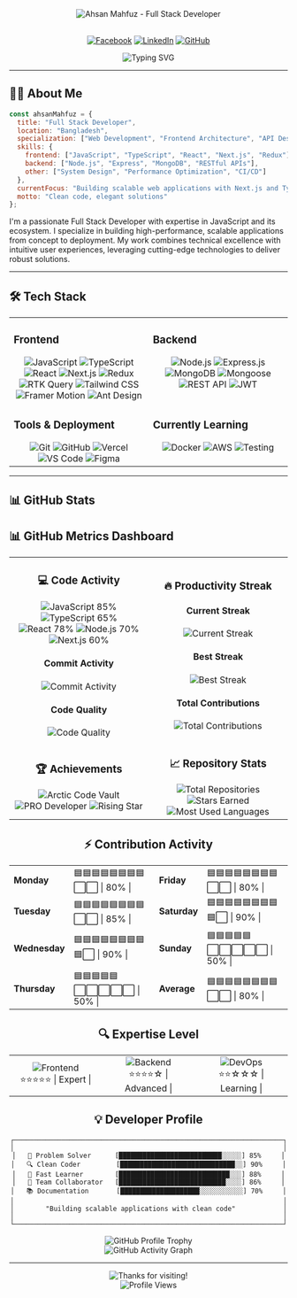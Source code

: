 <div align="center">
  <img src="https://img.shields.io/badge/Ahsan%20Mahfuz-Full%20Stack%20Developer-0D76A8?style=for-the-badge" alt="Ahsan Mahfuz - Full Stack Developer" />
  <br><br>
  
  [![Facebook](https://img.shields.io/badge/Facebook-%231877F2.svg?style=for-the-badge&logo=Facebook&logoColor=white)](https://www.facebook.com/asn.mfuz/)
  [![LinkedIn](https://img.shields.io/badge/LinkedIn-%230077B5.svg?style=for-the-badge&logo=linkedin&logoColor=white)](https://www.linkedin.com/in/ahsan-mahfuz-24b30a202/)
  [![GitHub](https://img.shields.io/badge/GitHub-%23181717.svg?style=for-the-badge&logo=github&logoColor=white)](https://github.com/Ahsan-Mahfuz)
  
  <img src="https://readme-typing-svg.herokuapp.com?font=Fira+Code&weight=600&size=22&pause=1000&color=0D76A8&center=true&vCenter=true&width=435&lines=Full+Stack+Developer;JavaScript+Enthusiast;React+%7C+Next.js+Specialist;Node.js+Backend+Developer" alt="Typing SVG" />
</div>

<hr>

## 👨‍💻 About Me

```javascript
const ahsanMahfuz = {
  title: "Full Stack Developer",
  location: "Bangladesh",
  specialization: ["Web Development", "Frontend Architecture", "API Design"],
  skills: {
    frontend: ["JavaScript", "TypeScript", "React", "Next.js", "Redux"],
    backend: ["Node.js", "Express", "MongoDB", "RESTful APIs"],
    other: ["System Design", "Performance Optimization", "CI/CD"]
  },
  currentFocus: "Building scalable web applications with Next.js and TypeScript",
  motto: "Clean code, elegant solutions"
};
```

I'm a passionate Full Stack Developer with expertise in JavaScript and its ecosystem. I specialize in building high-performance, scalable applications from concept to deployment. My work combines technical excellence with intuitive user experiences, leveraging cutting-edge technologies to deliver robust solutions.

<hr>

## 🛠️ Tech Stack

<table>
  <tr>
    <td valign="top" width="50%">
      <h3>Frontend</h3>
      <div align="center">
        <img src="https://img.shields.io/badge/JavaScript-%23F7DF1E.svg?style=for-the-badge&logo=javascript&logoColor=black" alt="JavaScript" />
        <img src="https://img.shields.io/badge/TypeScript-%233178C6.svg?style=for-the-badge&logo=typescript&logoColor=white" alt="TypeScript" />
        <img src="https://img.shields.io/badge/React-%2361DAFB.svg?style=for-the-badge&logo=react&logoColor=black" alt="React" />
        <img src="https://img.shields.io/badge/Next.js-%23000000.svg?style=for-the-badge&logo=next.js&logoColor=white" alt="Next.js" />
        <img src="https://img.shields.io/badge/Redux-%23764ABC.svg?style=for-the-badge&logo=redux&logoColor=white" alt="Redux" />
        <img src="https://img.shields.io/badge/RTK_Query-%23764ABC.svg?style=for-the-badge&logo=redux&logoColor=white" alt="RTK Query" />
        <img src="https://img.shields.io/badge/Tailwind_CSS-%2338B2AC.svg?style=for-the-badge&logo=tailwind-css&logoColor=white" alt="Tailwind CSS" />
        <img src="https://img.shields.io/badge/Framer_Motion-%23black.svg?style=for-the-badge&logo=framer&logoColor=white" alt="Framer Motion" />
        <img src="https://img.shields.io/badge/Ant_Design-%230170FE.svg?style=for-the-badge&logo=ant-design&logoColor=white" alt="Ant Design" />
      </div>
    </td>
    <td valign="top" width="50%">
      <h3>Backend</h3>
      <div align="center">
        <img src="https://img.shields.io/badge/Node.js-%23339933.svg?style=for-the-badge&logo=node.js&logoColor=white" alt="Node.js" />
        <img src="https://img.shields.io/badge/Express.js-%23000000.svg?style=for-the-badge&logo=express&logoColor=white" alt="Express.js" />
        <img src="https://img.shields.io/badge/MongoDB-%2347A248.svg?style=for-the-badge&logo=mongodb&logoColor=white" alt="MongoDB" />
        <img src="https://img.shields.io/badge/Mongoose-%23880000.svg?style=for-the-badge&logo=mongoose&logoColor=white" alt="Mongoose" />
        <img src="https://img.shields.io/badge/REST_API-%23FF6C37.svg?style=for-the-badge&logo=postman&logoColor=white" alt="REST API" />
        <img src="https://img.shields.io/badge/JWT-%23000000.svg?style=for-the-badge&logo=json-web-tokens&logoColor=white" alt="JWT" />
      </div>
    </td>
  </tr>
  <tr>
    <td valign="top" width="50%">
      <h3>Tools & Deployment</h3>
      <div align="center">
        <img src="https://img.shields.io/badge/Git-%23F05032.svg?style=for-the-badge&logo=git&logoColor=white" alt="Git" />
        <img src="https://img.shields.io/badge/GitHub-%23181717.svg?style=for-the-badge&logo=github&logoColor=white" alt="GitHub" />
        <img src="https://img.shields.io/badge/Vercel-%23000000.svg?style=for-the-badge&logo=vercel&logoColor=white" alt="Vercel" />
        <img src="https://img.shields.io/badge/VS_Code-%23007ACC.svg?style=for-the-badge&logo=visual-studio-code&logoColor=white" alt="VS Code" />
        <img src="https://img.shields.io/badge/Figma-%23F24E1E.svg?style=for-the-badge&logo=figma&logoColor=white" alt="Figma" />
      </div>
    </td>
    <td valign="top" width="50%">
      <h3>Currently Learning</h3>
      <div align="center">
        <img src="https://img.shields.io/badge/Docker-%232496ED.svg?style=for-the-badge&logo=docker&logoColor=white" alt="Docker" />
        <img src="https://img.shields.io/badge/AWS-%23FF9900.svg?style=for-the-badge&logo=amazon-aws&logoColor=white" alt="AWS" />
        <img src="https://img.shields.io/badge/Testing-%23E33332.svg?style=for-the-badge&logo=testing-library&logoColor=white" alt="Testing" />
      </div>
    </td>
  </tr>
</table>

<hr>

## 📊 GitHub Stats

## 📊 GitHub Metrics Dashboard

<div align="center">
  <table>
    <tr>
      <td width="50%">
        <div align="center">
          <h3>💻 Code Activity</h3>
          <div>
            <img src="https://img.shields.io/badge/JavaScript-85%25-F7DF1E?style=for-the-badge&logo=javascript&logoColor=white&color=F7DF1E" alt="JavaScript 85%" />
            <img src="https://img.shields.io/badge/TypeScript-65%25-3178C6?style=for-the-badge&logo=typescript&logoColor=white&color=3178C6" alt="TypeScript 65%" />
            <img src="https://img.shields.io/badge/React-78%25-61DAFB?style=for-the-badge&logo=react&logoColor=black&color=61DAFB" alt="React 78%" />
            <img src="https://img.shields.io/badge/Node.js-70%25-339933?style=for-the-badge&logo=node.js&logoColor=white&color=339933" alt="Node.js 70%" />
            <img src="https://img.shields.io/badge/Next.js-60%25-000000?style=for-the-badge&logo=next.js&logoColor=white&color=000000" alt="Next.js 60%" />
          </div>
          <div align="center">
            <h4>Commit Activity</h4>
            <img src="https://img.shields.io/badge/⬛⬛⬛⬛⬛⬛⬛⬜⬜⬜⬜⬜⬜-54%25-0D76A8?style=for-the-badge" alt="Commit Activity" />
            <h4>Code Quality</h4>
            <img src="https://img.shields.io/badge/⬛⬛⬛⬛⬛⬛⬛⬛⬛⬜⬜⬜⬜-70%25-0D76A8?style=for-the-badge" alt="Code Quality" />
          </div>
        </div>
      </td>
      <td width="50%">
        <div align="center">
          <h3>🔥 Productivity Streak</h3>
          <div>
            <h4>Current Streak</h4>
            <img src="https://img.shields.io/badge/🔥_12_Days-Active-FF5722?style=for-the-badge" alt="Current Streak" />
            <h4>Best Streak</h4>
            <img src="https://img.shields.io/badge/🔥_34_Days-Record-FF9800?style=for-the-badge" alt="Best Streak" />
            <h4>Total Contributions</h4>
            <img src="https://img.shields.io/badge/850+-Contributions-4CAF50?style=for-the-badge" alt="Total Contributions" />
          </div>
        </div>
      </td>
    </tr>
    <tr>
      <td width="50%">
        <div align="center">
          <h3>🏆 Achievements</h3>
          <div>
            <img src="https://img.shields.io/badge/🔷_Arctic_Code_Vault_Contributor-2023-0D76A8?style=for-the-badge" alt="Arctic Code Vault" />
            <img src="https://img.shields.io/badge/🔶_PRO_Developer-Verified-0D76A8?style=for-the-badge" alt="PRO Developer" />
            <img src="https://img.shields.io/badge/🔹_Rising_Star-Community-0D76A8?style=for-the-badge" alt="Rising Star" />
          </div>
        </div>
      </td>
      <td width="50%">
        <div align="center">
          <h3>📈 Repository Stats</h3>
          <div>
            <img src="https://img.shields.io/badge/Total_Repositories-25+-0D76A8?style=for-the-badge" alt="Total Repositories" />
            <img src="https://img.shields.io/badge/Stars_Earned-120+-0D76A8?style=for-the-badge" alt="Stars Earned" />
            <img src="https://img.shields.io/badge/Most_Used_Languages-JavaScript,_TypeScript-0D76A8?style=for-the-badge" alt="Most Used Languages" />
          </div>
        </div>
      </td>
    </tr>
  </table>
</div>

<!-- Animated Activity Monitor -->
<div align="center">
  <h2>⚡ Contribution Activity</h2>
  <table>
    <tr>
      <td><strong>Monday</strong></td>
      <td>🟦🟦🟦🟦🟦🟦🟦🟦⬜⬜ | 80% |</td>
      <td><strong>Friday</strong></td>
            <td>🟦🟦🟦🟦🟦🟦🟦🟦⬜⬜ | 80% |</td>
    </tr>
    <tr>
      <td><strong>Tuesday</strong></td>
      <td>🟦🟦🟦🟦🟦🟦🟦🟦⬜⬜ | 85% |</td>
      <td><strong>Saturday</strong></td>
      <td>🟦🟦🟦🟦🟦🟦🟦🟦🟦⬜ | 90% |</td>
    </tr>
    <tr>
      <td><strong>Wednesday</strong></td>
      <td>🟦🟦🟦🟦🟦🟦🟦🟦🟦⬜ | 90% |</td>
      <td><strong>Sunday</strong></td>
      <td>🟦🟦🟦🟦🟦⬜⬜⬜⬜⬜ | 50% |</td>
    </tr>
    <tr>
      <td><strong>Thursday</strong></td>
      <td>🟦🟦🟦🟦🟦⬜⬜⬜⬜⬜ | 50% |</td>
      <td><strong>Average</strong></td>
            <td>🟦🟦🟦🟦🟦🟦🟦🟦⬜⬜ | 80% |</td>
    </tr>
  </table>
</div>

<!-- Expertise Gauge -->

<div align="center">
  <h2>🔍 Expertise Level</h2>
  
  <table>
    <tr>
      <td width="25%">
        <div align="center">
          <img src="https://img.shields.io/badge/Frontend-Expert-61DAFB?style=for-the-badge&logo=react&logoColor=white" alt="Frontend" />
          <br>
          ⭐⭐⭐⭐⭐ | Expert |
<!--           <img src="https://progress-bar.dev/95/?width=120&color=61DAFB" alt="Frontend Expertise" /> -->
        </div>
      </td>
      <td width="25%">
        <div align="center">
          <img src="https://img.shields.io/badge/Backend-Advanced-339933?style=for-the-badge&logo=node.js&logoColor=white" alt="Backend" />
          <br>
          ⭐⭐⭐⭐☆ | Advanced |
        </div>
      </td>
      <td width="25%">
        <div align="center">
          <img src="https://img.shields.io/badge/DevOps-Learning-2496ED?style=for-the-badge&logo=docker&logoColor=white" alt="DevOps" />
          <br>
         ⭐⭐☆☆☆ | Learning |
        </div>
      </td>
    </tr>
  </table>
</div>

<!-- Custom Coding Metrics -->
<div align="center">
  <h2>💡 Developer Profile</h2>
  
  ```
  ┌────────────────────────────────────────────────────────────────────┐
  │                                                                    │
  │   🧠 Problem Solver      [██████████████████████████░░░░░] 85%     │
  │   🔍 Clean Coder         [█████████████████████████████░░] 90%     │
  │   🚀 Fast Learner        [████████████████████████████░░░] 88%     │
  │   🤝 Team Collaborator   [███████████████████████████░░░░] 86%     │
  │   📚 Documentation       [████████████████████░░░░░░░░░░░] 70%     │
  │                                                                    │
  │        "Building scalable applications with clean code"            │
  │                                                                    │
  └────────────────────────────────────────────────────────────────────┘
  ```
</div>

<div align="center">
  <img src="https://github-profile-trophy.vercel.app/?username=Ahsan-Mahfuz&theme=darkhub&no-frame=true&no-bg=true&margin-w=15&margin-h=15&column=6" alt="GitHub Profile Trophy" />
</div>

<div align="center">
  <img src="https://github-readme-activity-graph.vercel.app/graph?username=Ahsan-Mahfuz&custom_title=Ahsan%20Mahfuz's%20Contribution%20Graph&bg_color=0D1117&color=0D76A8&line=0D76A8&point=FFFFFF&area=true&area_color=0D76A8&hide_border=true" alt="GitHub Activity Graph" />
</div>

<hr>

<div align="center">
  <img src="https://img.shields.io/badge/Thanks%20for%20visiting!-0D76A8?style=for-the-badge" alt="Thanks for visiting!" />
  <br>
  <img src="https://komarev.com/ghpvc/?username=Ahsan-Mahfuz&style=for-the-badge&color=0D76A8" alt="Profile Views" />
</div>
